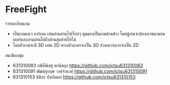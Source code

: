 # FreeFight

รายละเอียดเกม
- เป็นเกมแนว อาร์เคด เล่นผ่านด่านไปเรื่อยๆ มุมมองเป็นเกมด้านข้าง โดยผู้เล่นจะต้องเอาชนะมอนเตอร์และผ่านด่านไปถึงด้านสุดท้ายให้ได้
- โดยตัวเกมจะมี 3D ผสม 2D พวกตัวละครจะเป็น 3D ส่วนพวกฉากจะเป็น 2D

สมาชิกกลุ่ม
- 631310083  กษิดิ์พิเชฐ พานิชกุล  https://github.com/ictsu631310083 
- 631310091  พัฒน์ฐกฤษ วงศ์จำนงค์  https://github.com/ictsu631310091
- 631310153  นิธิกร บังเกิดผล  https://github.com/ictsu631310153


